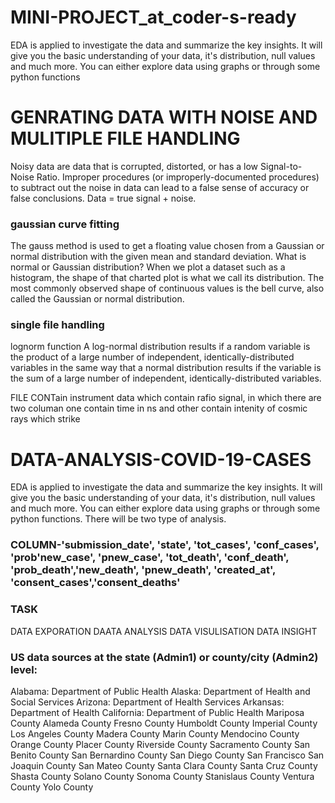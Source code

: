 # MINI-PROJECT_at_coder-s-ready
EDA is applied to investigate the data and summarize the key insights. It will give you the basic understanding of your data, it's distribution, null values and much more. You can either explore data using graphs or through some python functions

# GENRATING DATA WITH NOISE AND MULITIPLE FILE HANDLING
Noisy data are data that is corrupted, distorted, or has a low Signal-to-Noise Ratio. Improper procedures (or improperly-documented procedures) to subtract out the noise in data can lead to a false sense of accuracy or false conclusions. Data = true signal + noise.

### gaussian curve fitting
The gauss method is used to get a floating value chosen from a Gaussian or normal distribution with the given mean and standard deviation. What is normal or Gaussian distribution? When we plot a dataset such as a histogram, the shape of that charted plot is what we call its distribution. The most commonly observed shape of continuous values is the bell curve, also called the Gaussian or normal distribution.

### single file handling
lognorm function
A log-normal distribution results if a random variable is the product of a large number of independent, identically-distributed variables in the same way that a normal distribution results if the variable is the sum of a large number of independent, identically-distributed variables.

FILE CONTain instrument data which contain rafio signal, in which there are two columan one contain time in ns and other contain intenity of cosmic rays which strike


# DATA-ANALYSIS-COVID-19-CASES
EDA is applied to investigate the data and summarize the key insights. It will give you the basic understanding of your data, it's distribution, null values and much more. You can either explore data using graphs or through some python functions. There will be two type of analysis.

### COLUMN-'submission_date', 'state', 'tot_cases', 'conf_cases', 'prob'new_case', 'pnew_case', 'tot_death', 'conf_death', 'prob_death','new_death', 'pnew_death', 'created_at', 'consent_cases','consent_deaths'

### TASK
DATA EXPORATION DAATA ANALYSIS
DATA VISULISATION DATA INSIGHT

### US data sources at the state (Admin1) or county/city (Admin2) level:
Alabama: Department of Public Health Alaska: Department of Health and Social Services Arizona: Department of Health Services Arkansas: Department of Health California: Department of Public Health Mariposa County Alameda County Fresno County Humboldt County Imperial County Los Angeles County Madera County Marin County Mendocino County Orange County Placer County Riverside County Sacramento County San Benito County San Bernardino County San Diego County San Francisco San Joaquin County San Mateo County Santa Clara County Santa Cruz County Shasta County Solano County Sonoma County Stanislaus County Ventura County Yolo County
